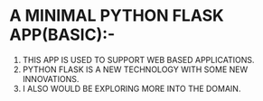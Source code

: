 # A MINIMAL PYTHON FLASK APP(BASIC):-

1. THIS APP IS USED TO SUPPORT WEB BASED APPLICATIONS. 
2. PYTHON FLASK IS A NEW TECHNOLOGY WITH SOME NEW INNOVATIONS.
3. I ALSO WOULD BE EXPLORING MORE INTO THE DOMAIN.
